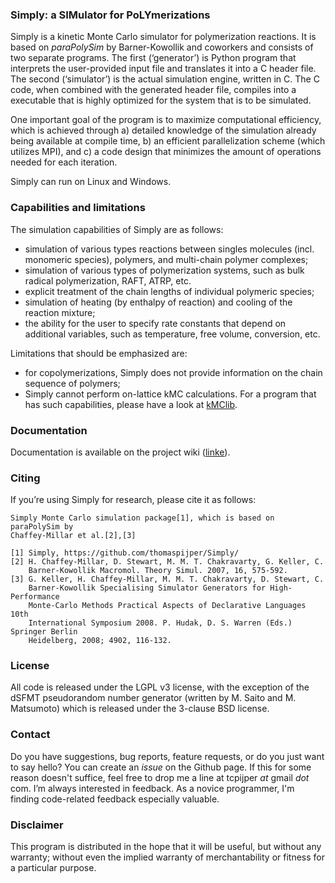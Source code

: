 ### Simply: a SIMulator for PoLYmerizations

Simply is a kinetic Monte Carlo simulator for polymerization reactions. It is based on _paraPolySim_ by Barner-Kowollik and coworkers and consists of two separate programs. The first (‘generator’) is Python program that interprets the user-provided input file and translates it into a C header file. The second (‘simulator’) is the actual simulation engine, written in C. The C code, when combined with the generated header file, compiles into a executable that is highly optimized for the system that is to be simulated.

One important goal of the program is to maximize computational efficiency, which is achieved through a) detailed knowledge of the simulation already being available at compile time, b) an efficient parallelization scheme (which utilizes MPI), and c) a code design that minimizes the amount of operations needed for each iteration.

Simply can run on Linux and Windows.

### Capabilities and limitations

The simulation capabilities of Simply are as follows:
* simulation of various types reactions between singles molecules (incl. monomeric species), polymers, and multi-chain polymer complexes;
* simulation of various types of polymerization systems, such as bulk radical polymerization, RAFT, ATRP, etc.
* explicit treatment of the chain lengths of individual polymeric species;
* simulation of heating (by enthalpy of reaction) and cooling of the reaction mixture;
* the ability for the user to specify rate constants that depend on additional variables, such as temperature, free volume, conversion, etc.

Limitations that should be emphasized are:
* for copolymerizations, Simply does not provide information on the chain sequence of polymers;
* Simply cannot perform on-lattice kMC calculations. For a program that has such capabilities, please have a look at [kMClib](https://github.com/leetmaa/KMCLib).

### Documentation

Documentation is available on the project wiki ([linke](https://github.com/thomaspijper/Simply/wiki)).

### Citing
If you’re using Simply for research, please cite it as follows:

    Simply Monte Carlo simulation package[1], which is based on paraPolySim by 
    Chaffey-Millar et al.[2],[3]

    [1] Simply, https://github.com/thomaspijper/Simply/
    [2] H. Chaffey-Millar, D. Stewart, M. M. T. Chakravarty, G. Keller, C. 
        Barner-Kowollik Macromol. Theory Simul. 2007, 16, 575-592.
    [3] G. Keller, H. Chaffey-Millar, M. M. T. Chakravarty, D. Stewart, C. 
        Barner-Kowollik Specialising Simulator Generators for High-Performance 
        Monte-Carlo Methods Practical Aspects of Declarative Languages 10th 
        International Symposium 2008. P. Hudak, D. S. Warren (Eds.) Springer Berlin 
        Heidelberg, 2008; 4902, 116-132.

### License

All code is released under the LGPL v3 license, with the exception of the dSFMT pseudorandom number generator (written by M. Saito and M. Matsumoto) which is released under the 3-clause BSD license.

### Contact

Do you have suggestions, bug reports, feature requests, or do you just want to say hello? You can create an _issue_ on the Github page. If this for some reason doesn't suffice, feel free to drop me a line at tcpijper _at_ gmail _dot_ com. I’m always interested in feedback. As a novice programmer, I'm finding code-related feedback especially valuable.

### Disclaimer

This program is distributed in the hope that it will be useful, but without any warranty; without even the implied warranty of merchantability or fitness for a particular purpose.
